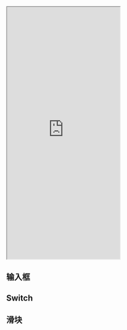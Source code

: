 <div class="simulator">
    <iframe src="https://jamechou.github.io/geui-h5/#/pages/basic/form" height="670px"></iframe>
</div>

## 输入框 
## Switch
## 滑块